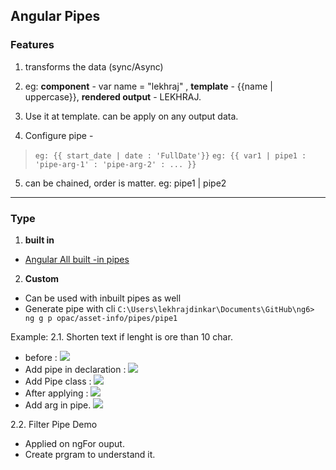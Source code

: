 ## Angular Pipes
### Features
1. transforms the data (sync/Async)
2. eg: **component** - var name = "lekhraj" , **template** - {{name | uppercase}}, **rendered output** - LEKHRAJ.
3. Use it at template. can be apply on any output data.

4. Configure pipe - 
> `eg: {{ start_date | date : 'FullDate'}}`
> `eg: {{ var1 | pipe1 : 'pipe-arg-1' : 'pipe-arg-2' : ... }}`

5. can be chained, order is matter. eg: pipe1 | pipe2

***

### Type
1. **built in**
- [Angular All built -in pipes](https://angular.io/api?query=pipe)

2. **Custom** 

- Can be used with inbuilt pipes as well
- Generate pipe with cli
`C:\Users\lekhrajdinkar\Documents\GitHub\ng6> ng g p opac/asset-info/pipes/pipe1`

Example: 
2.1. Shorten text if lenght is  ore than 10 char.
- before : 
![](https://github.com/lekhrajdinkar/NG6/blob/master/notes/assets/pipe3b.PNG)
- Add pipe in declaration : 
![](https://github.com/lekhrajdinkar/NG6/blob/master/notes/assets/pipe1.PNG)
- Add Pipe class : 
![](https://github.com/lekhrajdinkar/NG6/blob/master/notes/assets/pipe2.PNG)
- After applying : 
![](https://github.com/lekhrajdinkar/NG6/blob/master/notes/assets/pipe3a.PNG)
- Add arg in pipe.
![](https://github.com/lekhrajdinkar/NG6/blob/master/notes/assets/pipe4.PNG)

2.2. Filter Pipe Demo
- Applied on ngFor ouput.
- Create prgram to understand it.

